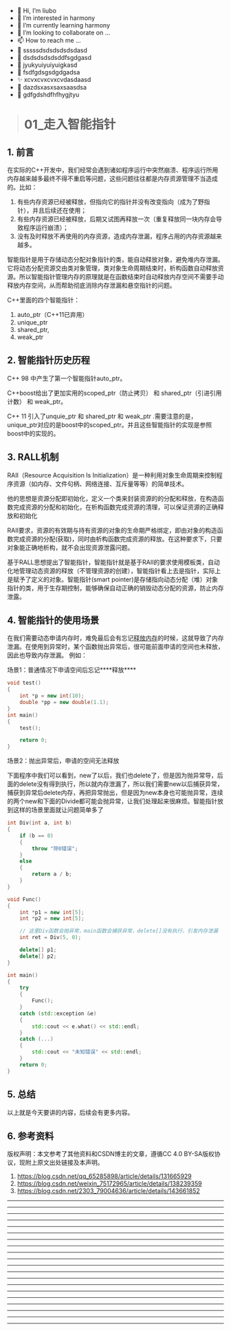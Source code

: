 * 👋 Hi, I’m liubo
* 👀 I’m interested in harmony
* 🌱 I’m currently learning harmony
* 💞️ I’m looking to collaborate on ...
* 📫 How to reach me ...
* 📇 sssssdsdsdsdsdsdasd
* 🎃 dsdsdsdsdsddfsgdgasd
* 🍺 jyukyuiyuiyuigkasd
* 🍥 fsdfgdsgsdgdgadsa
* ✨ xcvxcvxcvxcvdasdaasd
* 🍰 dazdsxasxsaxsaasdsa
* 🚨 gdfgdshdfhfhygjtyu


> # 01_走入智能指针

## 1. 前言

在实际的C++开发中，我们经常会遇到诸如程序运行中突然崩溃、程序运行所用内存越来越多最终不得不重启等问题，这些问题往往都是内存资源管理不当造成的。比如：

1. 有些内存资源已经被释放，但指向它的指针并没有改变指向（成为了野指针），并且后续还在使用；
2. 有些内存资源已经被释放，后期又试图再释放一次（重复释放同一块内存会导致程序运行崩溃）；
3. 没有及时释放不再使用的内存资源，造成内存泄漏，程序占用的内存资源越来越多。

 

智能指针是用于存储动态分配对象指针的类，能自动释放对象，避免堆内存泄漏。它将动态分配资源交由类对象管理，类对象生命周期结束时，析构函数自动释放资源。所以智能指针管理内存的原理就是在函数结束时自动释放内存空间不需要手动释放内存空间，从而帮助彻底消除内存泄漏和悬空指针的问题。

 

C++里面的四个智能指针：

1. auto_ptr（C++11已弃用）
2. unique_ptr
3. shared_ptr,
4. weak_ptr

## 2. 智能指针历史历程

C++ 98 中产生了第一个智能指针auto_ptr。

C++boost给出了更加实用的scoped_ptr（防止拷贝） 和 shared_ptr（引进引用计数） 和 weak_ptr。

C++ 11 引入了unquie_ptr 和 shared_ptr 和 weak_ptr .需要注意的是，unique_ptr对应的是boost中的scoped_ptr。并且这些智能指针的实现是参照boost中的实现的。

## 3. RALL机制

RAII（Resource Acquisition Is Initialization）是一种利用对象生命周期来控制程序资源（如内存、文件句柄、网络连接、互斥量等等）的简单技术。

他的思想是资源分配即初始化，定义一个类来封装资源的的分配和释放，在构造函数完成资源的分配和初始化，在析构函数完成资源的清理，可以保证资源的正确释放和初始化

RAII要求，资源的有效期与持有资源的对象的⽣命期严格绑定，即由对象的构造函数完成资源的分配(获取)，同时由析构函数完成资源的释放。在这种要求下，只要对象能正确地析构，就不会出现资源泄露问题。

基于RALL思想提出了智能指针，智能指针就是基于RAII的要求使用模板类，自动化地管理动态资源的释放（不管理资源的创建），智能指针看上去是指针，实际上是赋予了定义的对象。智能指针(smart pointer)是存储指向动态分配（堆）对象指针的类，用于生存期控制，能够确保自动正确的销毁动态分配的资源，防止内存泄露。

## 4. 智能指针的使用场景

在我们需要动态申请内存时，难免最后会有忘记[释放内存](https://so.csdn.net/so/search?q=释放内存&spm=1001.2101.3001.7020)的时候，这就导致了内存泄漏。在使用到异常时，某个函数抛出异常后，很可能前面申请的空间也未释放，因此也导致内存泄漏。
例如：

场景1：普通情况下申请空间后忘记***\*释放\****

```C++
void test()
{
    int *p = new int(10);
    double *pp = new double(1.1);
}
int main()
{
    test();

    return 0;
}
```

场景2：抛出异常后，申请的空间无法释放

下面程序中我们可以看到，new了以后，我们也delete了，但是因为抛异常导，后面的delete没有得到执行，所以就内存泄漏了，所以我们需要new以后捕获异常，捕获到异常后delete内存，再把异常抛出，但是因为new本身也可能抛异常，连续的两个new和下面的Divide都可能会抛异常，让我们处理起来很麻烦。智能指针放到这样的场景里面就让问题简单多了

```c++
int Div(int a, int b)
{
    if (b == 0)
    {
        throw "除0错误";
    }
    else
    {
        return a / b;
    }
}

void Func()
{
    int *p1 = new int[5];
    int *p2 = new int[5];

    // 这里Div函数会抛异常，main函数会捕获异常，delete[]没有执行，引发内存泄漏
    int ret = Div(5, 0);

    delete[] p1;
    delete[] p2;
}

int main()
{
    try
    {
        Func();
    }
    catch (std::exception &e)
    {
        std::cout << e.what() << std::endl;
    }
    catch (...)
    {
        std::cout << "未知错误" << std::endl;
    }
    return 0;
}
```

 

 

 

 

 

 

## 5. 总结

以上就是今天要讲的内容，后续会有更多内容。

## 6. 参考资料

版权声明：本文参考了其他资料和CSDN博主的文章，遵循CC 4.0 BY-SA版权协议，现附上原文出处链接及本声明。

1. https://blog.csdn.net/qq_65285898/article/details/131665929
2. https://blog.csdn.net/weixin_75172965/article/details/138239359
3. https://blog.csdn.net/2303_79004636/article/details/143661852























---
---
---
---
---
---
---
---
---
---
---
---
---
---
---
---
---
---
---
---
